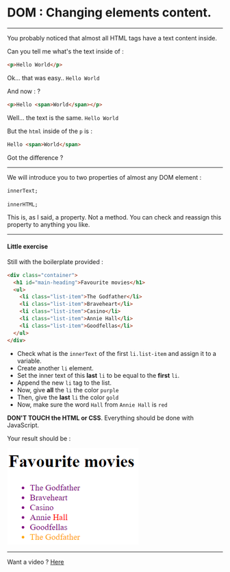 # DOM : Changing elements content.

---

You probably noticed that almost all HTML tags have a text content inside.

Can you tell me what's the text inside of :

```html
<p>Hello World</p>
```

Ok... that was easy.. `Hello World`

And now : ?

```html
<p>Hello <span>World</span></p>
```

Well... the text is the same. `Hello World`

But the `html` inside of the `p` is :

```html
Hello <span>World</span>
```

Got the difference ?

---

We will introduce you to two properties of almost any DOM element :

```
innerText;

innerHTML;
```

This is, as I said, a property. Not a method. You can check and reassign this property to anything you like.

---

#### Little exercise

Still with the boilerplate provided :

```html
<div class="container">
  <h1 id="main-heading">Favourite movies</h1>
  <ul>
    <li class="list-item">The Godfather</li>
    <li class="list-item">Braveheart</li>
    <li class="list-item">Casino</li>
    <li class="list-item">Annie Hall</li>
    <li class="list-item">Goodfellas</li>
  </ul>
</div>
```

- Check what is the `innerText` of the first `li.list-item` and assign it to a variable.
- Create another `li` element.
- Set the inner text of this **last** `li` to be equal to the **first** `li`.
- Append the new `li` tag to the list.
- Now, give **all** the `li` the color `purple`
- Then, give the **last** `li` the color `gold`
- Now, make sure the word `Hall` from `Annie Hall` is `red`

**DON'T TOUCH the HTML or CSS**. Everything should be done with JavaScript.

Your result should be :

![Alt text](image-5.png)

---

Want a video ?
[Here](https://youtu.be/hDN5IGUv3Yw?si=Jd4IFfedMUOI1mwv)
